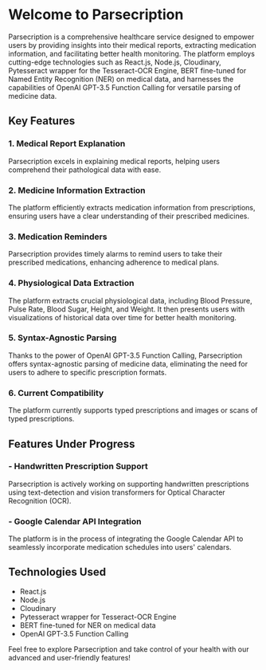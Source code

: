 # Welcome to Parsecription

Parsecription is a comprehensive healthcare service designed to empower users by providing insights into their medical reports, extracting medication information, and facilitating better health monitoring. The platform employs cutting-edge technologies such as React.js, Node.js, Cloudinary, Pytesseract wrapper for the Tesseract-OCR Engine, BERT fine-tuned for Named Entity Recognition (NER) on medical data, and harnesses the capabilities of OpenAI GPT-3.5 Function Calling for versatile parsing of medicine data.

## Key Features

### 1. Medical Report Explanation
Parsecription excels in explaining medical reports, helping users comprehend their pathological data with ease.

### 2. Medicine Information Extraction
The platform efficiently extracts medication information from prescriptions, ensuring users have a clear understanding of their prescribed medicines.

### 3. Medication Reminders
Parsecription provides timely alarms to remind users to take their prescribed medications, enhancing adherence to medical plans.

### 4. Physiological Data Extraction
The platform extracts crucial physiological data, including Blood Pressure, Pulse Rate, Blood Sugar, Height, and Weight. It then presents users with visualizations of historical data over time for better health monitoring.

### 5. Syntax-Agnostic Parsing
Thanks to the power of OpenAI GPT-3.5 Function Calling, Parsecription offers syntax-agnostic parsing of medicine data, eliminating the need for users to adhere to specific prescription formats.

### 6. Current Compatibility
The platform currently supports typed prescriptions and images or scans of typed prescriptions.

## Features Under Progress

### - Handwritten Prescription Support
Parsecription is actively working on supporting handwritten prescriptions using text-detection and vision transformers for Optical Character Recognition (OCR).

### - Google Calendar API Integration
The platform is in the process of integrating the Google Calendar API to seamlessly incorporate medication schedules into users' calendars.

## Technologies Used

- React.js
- Node.js
- Cloudinary
- Pytesseract wrapper for Tesseract-OCR Engine
- BERT fine-tuned for NER on medical data
- OpenAI GPT-3.5 Function Calling

Feel free to explore Parsecription and take control of your health with our advanced and user-friendly features!
